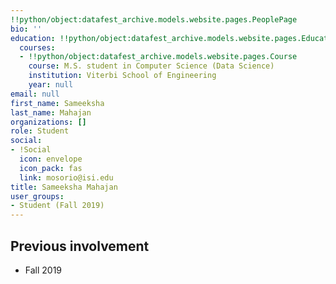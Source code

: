 ```yaml
---
!!python/object:datafest_archive.models.website.pages.PeoplePage
bio: ''
education: !!python/object:datafest_archive.models.website.pages.Education
  courses:
  - !!python/object:datafest_archive.models.website.pages.Course
    course: M.S. student in Computer Science (Data Science)
    institution: Viterbi School of Engineering
    year: null
email: null
first_name: Sameeksha
last_name: Mahajan
organizations: []
role: Student
social:
- !Social
  icon: envelope
  icon_pack: fas
  link: mosorio@isi.edu
title: Sameeksha Mahajan
user_groups:
- Student (Fall 2019)
---
```



## Previous involvement

* Fall 2019

